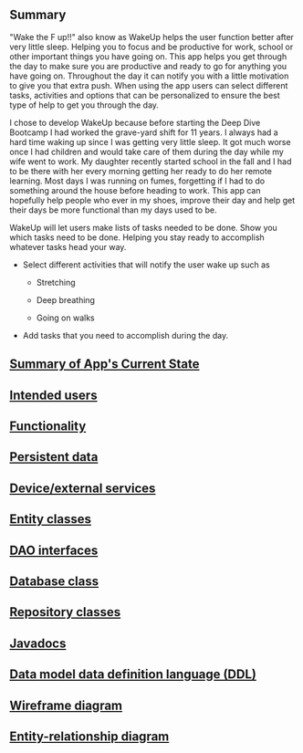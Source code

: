 ## Summary

"Wake the F up!!" also know as WakeUp helps the user function better after very little sleep. Helping you to focus and be productive for work, school or other important things you have going on. This app helps you get through the day to make sure you are productive and ready to go for anything you have going on. Throughout the day it can notify you with a little motivation to give you that extra push. When using the app users can select different tasks, activities and options that can be  personalized to ensure the best type of help to get you through the day.

I chose to develop WakeUp because before starting the Deep Dive Bootcamp I had worked the grave-yard shift for 11 years. I always had a hard time waking up since I was getting very little sleep. It got much worse once I had children and would take care of them during the day while my wife went to work. My daughter recently started school in the fall and I had to be there with her every morning getting her ready to do her remote learning. Most days I was running on fumes, forgetting if I had to do something around the house before heading to work. This app can hopefully help people who ever in my shoes, improve their day and help get their days be more functional than my days used to be.

WakeUp will let users make lists of tasks needed to be done. Show you which tasks need to be done. Helping you stay ready to accomplish whatever tasks head your way. 

* Select different activities that will notify the user wake up such as

	* Stretching

	* Deep breathing

	* Going on walks

* Add tasks that you need to accomplish during the day.

## [Summary of App's Current State](app-summary.md)

## [Intended users](https://rickyg08.github.io/wake-up/work/intended-users.html "Intended users")

## [Functionality](https://rickyg08.github.io/wake-up/work/functionality.html "Functionality")

## [Persistent data](https://rickyg08.github.io/wake-up/work/persistent-data.html "Persistent data")

## [Device/external services](https://rickyg08.github.io/wake-up/work/device-ext.html "Device/external services")

## [Entity classes](https://rickyg08.github.io/wake-up/work/entity-classes.html "Entity classes")

## [DAO interfaces](https://rickyg08.github.io/wake-up/work/dao-interfaces.html "DAO interfaces")

## [Database class](https://github.com/rickyG08/wake-up/blob/database/app/src/main/java/edu/cnm/deepdive/wakeup/service/WakeUpDatabase.java "Database class")

## [Repository classes](https://rickyg08.github.io/wake-up/work/repository-classes.html "Repository classes")

## [Javadocs](api/index.html)

## [Data model data definition language (DDL)](https://rickyg08.github.io/wake-up/ddl.html "DDL")

## [Wireframe diagram](wireframe.md)

## [Entity-relationship diagram](erd.md)
